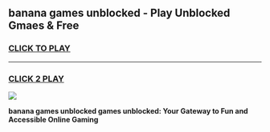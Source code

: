 
## banana games unblocked - Play Unblocked Gmaes & Free
<h3>
<a href="https://news.freeplayer.one?title=banana_games_unblocked&ref=23F">CLICK TO PLAY</a></h3>
<hr>

<h3>
<a href="https://news.freeplayer.one?title=banana_games_unblocked&ref=23F">CLICK 2 PLAY</a>
  
</h3>

<a href="https://news.freeplayer.one?title=banana_games_unblocked&ref=23F/"><img src="https://clearcache.store/games.png"></a>


**banana games unblocked games unblocked: Your Gateway to Fun and Accessible Online Gaming**
